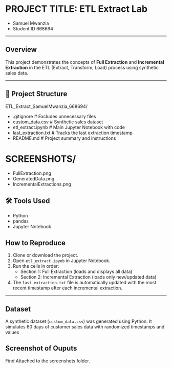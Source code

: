 # PROJECT TITLE: ETL Extract Lab

- Samuel Mwanzia  
- Student ID 668694  
---

## Overview

This project demonstrates the concepts of **Full Extraction** and **Incremental Extraction** in the ETL (Extract, Transform, Load) process using synthetic sales data.

---

## 📁 Project Structure
ETL_Extract_SamuelMwanzia_668694/
- .gitignore # Excludes unnecessary files
- custom_data.csv # Synthetic sales dataset
- etl_extract.ipynb # Main Jupyter Notebook with code 
- last_extraction.txt # Tracks the last extraction timestamp
- README.md # Project summary and instructions
# SCREENSHOTS/
- FullExtraction.png
- GeneratedData.png
- IncrementalExtractions.png

## 🛠️ Tools Used

- Python
- pandas
- Jupyter Notebook

## How to Reproduce

1. Clone or download the project.
2. Open `etl_extract.ipynb` in Jupyter Notebook.
3. Run the cells in order:
   - Section 1: Full Extraction (loads and displays all data)
   - Section 2: Incremental Extraction (loads only new/updated data)
4. The `last_extraction.txt` file is automatically updated with the most recent timestamp after each incremental extraction.

---

## Dataset

A synthetic dataset (`custom_data.csv`) was generated using Python. It simulates 60 days of customer sales data with randomized timestamps and values

## Screenshot of Ouputs
Find Attached to the screenshots folder.

